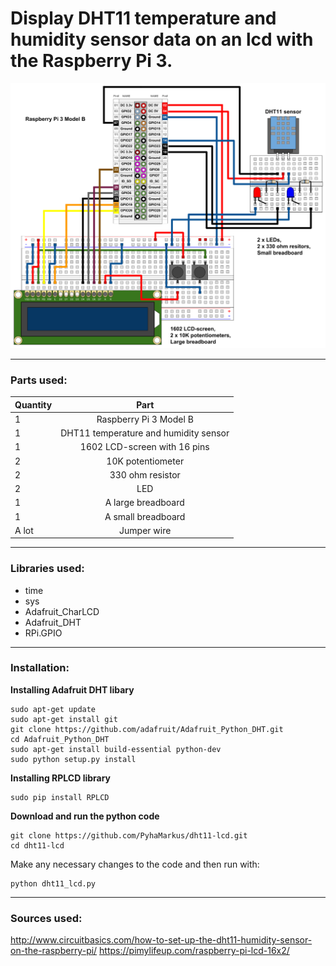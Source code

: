 # Display DHT11 temperature and humidity sensor data on an lcd with the Raspberry Pi 3.

![alt text](https://github.com/PyhaMarkus/dht11-lcd/blob/master/pictures/raspberrypi_LCD.png "Connections")

---

### Parts used:
| Quantity | Part                                  |
| -------- |:-------------:                        |
| 1        | Raspberry Pi 3 Model B                |
| 1        | DHT11 temperature and humidity sensor |
| 1        | 1602 LCD-screen with 16 pins          |
| 2        | 10K potentiometer                     |
| 2        | 330 ohm resistor                      |
| 2        | LED                                   |
| 1        | A large breadboard                    |
| 1        | A small breadboard                    |
| A lot    | Jumper wire                           |

---

### Libraries used:
* time
* sys
* Adafruit_CharLCD
* Adafruit_DHT
* RPi.GPIO

---

### Installation:

**Installing Adafruit DHT libary**

```
sudo apt-get update
sudo apt-get install git
git clone https://github.com/adafruit/Adafruit_Python_DHT.git
cd Adafruit_Python_DHT
sudo apt-get install build-essential python-dev
sudo python setup.py install
```

**Installing RPLCD library**

```sudo apt-get install python-pip
sudo pip install RPLCD
```

**Download and run the python code**

```
git clone https://github.com/PyhaMarkus/dht11-lcd.git
cd dht11-lcd
```

Make any necessary changes to the code and then run with:

```
python dht11_lcd.py
```
---

### Sources used:
http://www.circuitbasics.com/how-to-set-up-the-dht11-humidity-sensor-on-the-raspberry-pi/
https://pimylifeup.com/raspberry-pi-lcd-16x2/
